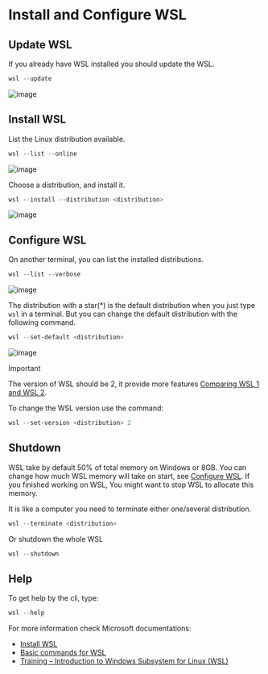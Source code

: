 # Install and Configure WSL

## Update WSL

If you already have WSL installed you should update the WSL.

```PowerShell
wsl --update
```

![image](https://github.com/CedricCazin/tutorials/assets/26877462/8dac2785-d90e-4833-8159-9943d03d6988)

## Install WSL

List the Linux distribution available.

```PowerShell
wsl --list --online
```

![image](https://github.com/CedricCazin/tutorials/assets/26877462/1eab0da7-5156-4d42-9806-5023b14ad48c)

Choose a distribution, and install it.

```PowerShell
wsl --install --distribution <distribution>
```

![image](https://github.com/CedricCazin/tutorials/assets/26877462/5ebaa49d-af5c-488c-969e-4410b0a29c7f)

## Configure WSL

On another terminal, you can list the installed distributions.

```PowerShell
wsl --list --verbose
```

![image](https://github.com/CedricCazin/tutorials/assets/26877462/4b52f93f-cad3-44a6-b591-fa8dbcf59749)

The distribution with a star(*) is the default distribution when you just type ```wsl``` in a terminal.
But you can change the default distribution with the following command.

```PowerShell
wsl --set-default <distribution>
```

![image](https://github.com/CedricCazin/tutorials/assets/26877462/fd193544-6231-4a0f-ba1c-e2a5a1de9f3c)

> [!IMPORTANT]
> The version of WSL should be 2, it provide more features [Comparing WSL 1 and WSL 2](https://learn.microsoft.com/en-us/windows/wsl/compare-versions).

To change the WSL version use the command:

```PowerShell
wsl --set-version <distribution> 2
```

## Shutdown

WSL take by default 50% of total memory on Windows or 8GB.
You can change how much WSL memory will take on start, see [Configure WSL](configure-WSL.md).
If you finished working on WSL, You might want to stop WSL to allocate this memory.

It is like a computer you need to terminate either one/several distribution.

```PowerShell
wsl --terminate <distribution> 
```

Or shutdown the whole WSL

```PowerShell
wsl --shutdown
```

## Help

To get help by the cli, type:

```PowerShell
wsl --help
```

For more information check Microsoft documentations:

* [Install WSL](https://learn.microsoft.com/en-us/windows/wsl/install)
* [Basic commands for WSL](https://learn.microsoft.com/en-us/windows/wsl/basic-commands)
* [Training – Introduction to Windows Subsystem for Linux (WSL)](https://learn.microsoft.com/en-us/training/modules/wsl-introduction)
